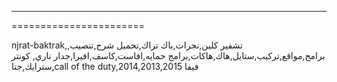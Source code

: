 -----------------------
=======================

njrat-baktrak,تشفير كلين,نجرات,باك تراك,تحميل شرح,تنصيب, برامج,مواقع,تركيب,ستايل,هاك,هاكات,برامج حمايه,افاست,كاسف,افيرا,جدار ناري, كونتر سترايك,جتا,call of the duty,فيفا 2014,2013,2015

